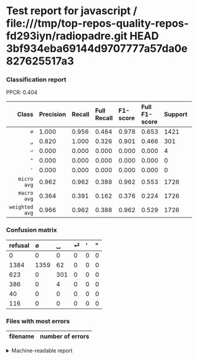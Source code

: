 # Test report for javascript / file:///tmp/top-repos-quality-repos-fd293iyn/radiopadre.git HEAD 3bf934eba69144d9707777a57da0e827625517a3

### Classification report

PPCR: 0.404

| Class | Precision | Recall | Full Recall | F1-score | Full F1-score | Support | Full Support | PPCR |
|------:|:----------|:-------|:------------|:---------|:---------|:--------|:-------------|:-----|
| `∅` | 1.000| 0.956| 0.484| 0.978| 0.653| 1421| 2805| 0.507 |
| `␣` | 0.820| 1.000| 0.326| 0.901| 0.466| 301| 924| 0.326 |
| `⏎` | 0.000| 0.000| 0.000| 0.000| 0.000| 4| 390| 0.010 |
| `"` | 0.000| 0.000| 0.000| 0.000| 0.000| 0| 116| 0.000 |
| `'` | 0.000| 0.000| 0.000| 0.000| 0.000| 0| 40| 0.000 |
| `micro avg` | 0.962| 0.962| 0.388| 0.962| 0.553| 1726| 4275| 0.404 |
| `macro avg` | 0.364| 0.391| 0.162| 0.376| 0.224| 1726| 4275| 0.404 |
| `weighted avg` | 0.966| 0.962| 0.388| 0.962| 0.529| 1726| 4275| 0.404 |

### Confusion matrix

|refusal|  ∅| ␣| ⏎| '| "| 
|:---|:---|:---|:---|:---|:---|
|0 |0 |0 |0 |0 |0 |
|1384 |1359 |62 |0 |0 |0 |
|623 |0 |301 |0 |0 |0 |
|386 |0 |4 |0 |0 |0 |
|40 |0 |0 |0 |0 |0 |
|116 |0 |0 |0 |0 |0 |

### Files with most errors

| filename | number of errors|
|:----:|:-----|

<details>
    <summary>Machine-readable report</summary>
```json
{
  "cl_report": {"\"": {"f1-score": 0.0, "precision": 0.0, "recall": 0.0, "support": 0}, "\u0027": {"f1-score": 0.0, "precision": 0.0, "recall": 0.0, "support": 0}, "macro avg": {"f1-score": 0.3757790893034076, "precision": 0.3640326975476839, "recall": 0.3912737508796622, "support": 1726}, "micro avg": {"f1-score": 0.9617612977983777, "precision": 0.9617612977983777, "recall": 0.9617612977983777, "support": 1726}, "weighted avg": {"f1-score": 0.9620910267296878, "precision": 0.966320515532598, "recall": 0.9617612977983777, "support": 1726}, "\u2205": {"f1-score": 0.9776978417266187, "precision": 1.0, "recall": 0.956368754398311, "support": 1421}, "\u23ce": {"f1-score": 0.0, "precision": 0.0, "recall": 0.0, "support": 4}, "\u2423": {"f1-score": 0.9011976047904192, "precision": 0.8201634877384196, "recall": 1.0, "support": 301}},
  "cl_report_full": {"\"": {"f1-score": 0.0, "precision": 0.0, "recall": 0.0, "support": 116}, "\u0027": {"f1-score": 0.0, "precision": 0.0, "recall": 0.0, "support": 40}, "macro avg": {"f1-score": 0.22380858838735027, "precision": 0.3640326975476839, "recall": 0.16204991087344028, "support": 4275}, "micro avg": {"f1-score": 0.5532411264789203, "precision": 0.9617612977983777, "recall": 0.3883040935672515, "support": 4275}, "weighted avg": {"f1-score": 0.5290749450678645, "precision": 0.8334107748936374, "recall": 0.3883040935672515, "support": 4275}, "\u2205": {"f1-score": 0.6527377521613833, "precision": 1.0, "recall": 0.4844919786096257, "support": 2805}, "\u23ce": {"f1-score": 0.0, "precision": 0.0, "recall": 0.0, "support": 390}, "\u2423": {"f1-score": 0.466305189775368, "precision": 0.8201634877384196, "recall": 0.32575757575757575, "support": 924}},
  "ppcr": 0.4037426900584795
}
```
</details>
